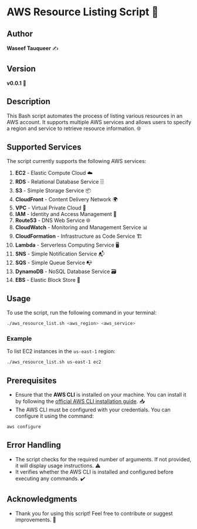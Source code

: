 # AWS Resource Listing Script 🚀

## Author
**Waseef Tauqueer** ✍️

## Version
**v0.0.1** 🔖

## Description
This Bash script automates the process of listing various resources in an AWS account. It supports multiple AWS services and allows users to specify a region and service to retrieve resource information. 🌐

## Supported Services
The script currently supports the following AWS services:
1. **EC2** - Elastic Compute Cloud ☁️
2. **RDS** - Relational Database Service 🗄️
3. **S3** - Simple Storage Service 📦
4. **CloudFront** - Content Delivery Network 🌍
5. **VPC** - Virtual Private Cloud 🏢
6. **IAM** - Identity and Access Management 🔑
7. **Route53** - DNS Web Service 🌐
8. **CloudWatch** - Monitoring and Management Service 📊
9. **CloudFormation** - Infrastructure as Code Service 🏗️
10. **Lambda** - Serverless Computing Service 🖥️
11. **SNS** - Simple Notification Service 📬
12. **SQS** - Simple Queue Service 📭
13. **DynamoDB** - NoSQL Database Service 🗃️
14. **EBS** - Elastic Block Store 📁

## Usage
To use the script, run the following command in your terminal:

```bash
./aws_resource_list.sh <aws_region> <aws_service>
```

### Example
To list EC2 instances in the `us-east-1` region:

```bash
./aws_resource_list.sh us-east-1 ec2
```

## Prerequisites
- Ensure that the **AWS CLI** is installed on your machine. You can install it by following the [official AWS CLI installation guide](https://docs.aws.amazon.com/cli/latest/userguide/install-cliv2.html). 📥
- The AWS CLI must be configured with your credentials. You can configure it using the command:

```bash
aws configure
```

## Error Handling
- The script checks for the required number of arguments. If not provided, it will display usage instructions. ⚠️
- It verifies whether the AWS CLI is installed and configured before executing any commands. ✔️

## Acknowledgments
- Thank you for using this script! Feel free to contribute or suggest improvements. 🙌

